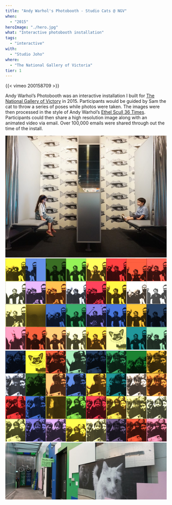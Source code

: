 ```yaml
---
title: "Andy Warhol's Photobooth - Studio Cats @ NGV"
when: 
  - "2015"
heroImage: "./hero.jpg"
what: "Interactive photobooth installation"
tags:
  - "interactive"
with:
  - "Studio Joho"
where:
  - "The National Gallery of Victoria"
tier: 1
---
```


{{< vimeo 200158709 >}}


Andy Warhol’s Photobooth was an interactive installation I built for [The National Gallery of Victory](https://www.ngv.vic.gov.au/) in 2015. Participants would be guided by Sam the cat to throw a series of poses while photos were taken. The images were then processed in the style of Andy Warhol’s [Ethel Scull 36 Times](https://en.wikipedia.org/wiki/Ethel_Scull_36_Times). Participants could then share a high resolution image along with an animated video via email. Over 100,000 emails were shared through out the time of the install.

![Photo courtesy of Joyce Watts tothotornot.com](./assets/Studio-Cats-NGV-2.jpg)
![Art generated by Andy Warhol's Photobooth](./assets/fam.jpg)
![Art generated by Andy Warhol's Photobooth](./assets/peterfam.jpg)
![Photo courtesy of Joyce Watts tothotornot.com](./assets/Studio-Cats-NGV-1.jpg)